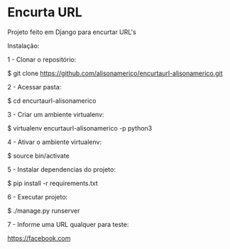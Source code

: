 # Encurta URL
Projeto feito em Django para encurtar URL's

Instalação:

1 - Clonar o repositório:

$ git clone https://github.com/alisonamerico/encurtaurl-alisonamerico.git

2 - Acessar pasta:

$ cd encurtaurl-alisonamerico

3 - Criar um ambiente virtualenv:

$ virtualenv encurtaurl-alisonamerico -p python3

4 - Ativar o ambiente virtualenv:

$ source bin/activate

5 - Instalar dependencias do projeto:

$ pip install -r requirements.txt

6 - Executar projeto:

$ ./manage.py runserver

7 - Informe uma URL qualquer para teste:

https://facebook.com
